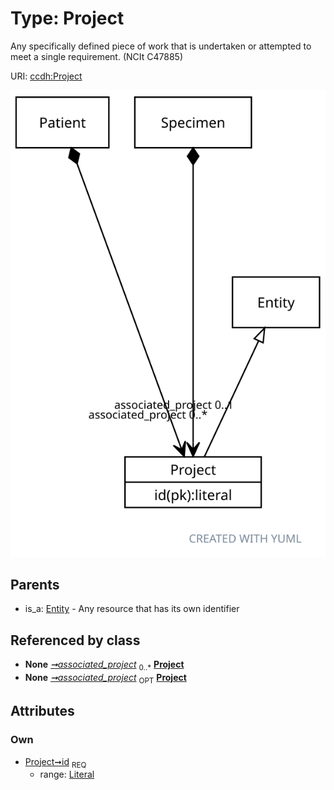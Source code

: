 
# Type: Project


Any specifically defined piece of work that is undertaken or attempted to meet a single requirement. (NCIt C47885)

URI: [ccdh:Project](https://example.org/ccdh/Project)


![img](images/Project.svg)

## Parents

 *  is_a: [Entity](Entity.md) - Any resource that has its own identifier

## Referenced by class

 *  **None** *[➞associated_project](patient__associated_project.md)*  <sub>0..*</sub>  **[Project](Project.md)**
 *  **None** *[➞associated_project](specimen__associated_project.md)*  <sub>OPT</sub>  **[Project](Project.md)**

## Attributes


### Own

 * [Project➞id](Project_id.md)  <sub>REQ</sub>
    * range: [Literal](types/Literal.md)
